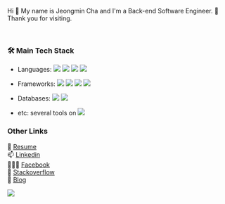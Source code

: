 <!-- ![header](https://capsule-render.vercel.app/api?type=soft&color=auto&height=150&section=header&text=JeongminCha&fontSize=70&animation=twinkling) -->

Hi 👋  My name is Jeongmin Cha and I'm a Back-end Software Engineer. 🤗  
Thank you for visiting.

<br />

<h3> 🛠  Main Tech Stack </h3>


* Languages:
<img src="https://img.shields.io/badge/Javascript-ffb13b??style=for-the-badge&logo=javascript&logoColor=white"/></a>
<img src="https://img.shields.io/badge/Typescript-007acc?style=flat-square&logo=typescript&logoColor=white"/></a>
<img src="https://img.shields.io/badge/Python-3766AB?style=flat-square&logo=Python&logoColor=white"/></a>
<img src="https://img.shields.io/badge/Java-007396?style=flat-square&logo=Java&logoColor=white"/></a>

* Frameworks:
<img src="https://img.shields.io/badge/Node.js-303030?style=flat-square&logo=node.js&logoColor=white"/></a>
<img src="https://img.shields.io/badge/Nest.js-c3364e?style=flat-square&logo=nestjs&logoColor=white"/></a>
<img src="https://img.shields.io/badge/Next.js-000000?style=flat-square&logo=next.js&logoColor=white"/></a>
<img src="https://img.shields.io/badge/Django-092E20?style=flat-square&logo=Django&logoColor=white"/></a>

* Databases:
<img src="https://img.shields.io/badge/Redis-D82C20?style=flat-square&logo=Redis&logoColor=white"/></a>
<img src="https://img.shields.io/badge/Mysql-00758F?style=flat-square&logo=MySql&logoColor=white"/></a>

* etc:
several tools on <img src="https://img.shields.io/badge/aws-FF9900?style=flat-square&logo=amazon-aws&logoColor=white"/></a>

<h3> Other Links </h3>


📑 [Resume](https://my.surfit.io/w/870643703)  
📫 [Linkedin](https://www.linkedin.com/in/jeongmincha)  
👨‍👦‍👦 [Facebook](https://www.facebook.com/cjm9236/)  
🧐 [Stackoverflow](https://stackoverflow.com/users/3241257/jeongmin-cha)  
💬 [Blog](https://jeongmincha.github.io/)    


<img src="https://hits.seeyoufarm.com/api/count/incr/badge.svg?url=https%3A%2F%2Fgithub.com%2Fjeongmincha" />

<!--
- 🔭 I’m currently working on ...
- 🌱 I’m currently learning ...
- 👯 I’m looking to collaborate on ...
- 🤔 I’m looking for help with ...
- 💬 Ask me about ...
- 📫 How to reach me: ...
- 😄 Pronouns: ...
- ⚡ Fun fact: ...
-->
